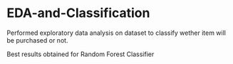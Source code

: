 # EDA-and-Classification
Performed exploratory data analysis on dataset to classify wether item will be purchased or not.

Best results obtained for Random Forest Classifier
